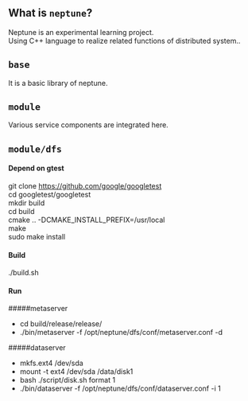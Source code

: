 ## What is `neptune`?
Neptune is an experimental learning project.<br>
Using C++ language to realize related functions of distributed system..

## `base`
It is a basic library of neptune.

## `module`
Various service components are integrated here.

## `module/dfs` 
#### Depend on gtest
git clone https://github.com/google/googletest<br>
cd googletest/googletest<br>
mkdir build<br>
cd build<br>
cmake .. -DCMAKE_INSTALL_PREFIX=/usr/local<br>
make<br>
sudo make install<br>

#### Build
./build.sh

#### Run
#####metaserver
* cd build/release/release/<br>
* ./bin/metaserver -f /opt/neptune/dfs/conf/metaserver.conf -d

#####dataserver
* mkfs.ext4 /dev/sda<br>  
* mount -t ext4 /dev/sda /data/disk1<br>
* bash ./script/disk.sh format 1<br>
* ./bin/dataserver -f /opt/neptune/dfs/conf/dataserver.conf -i 1
